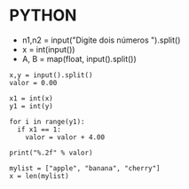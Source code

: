 # PYTHON

- n1,n2 = input("Digite dois números ").split()
- x = int(input())
- A, B = map(float, input().split())
```
x,y = input().split()
valor = 0.00   

x1 = int(x)
y1 = int(y)

for i in range(y1):
  if x1 == 1:
    valor = valor + 4.00
  
print("%.2f" % valor)
```

```
mylist = ["apple", "banana", "cherry"]
x = len(mylist)
```
